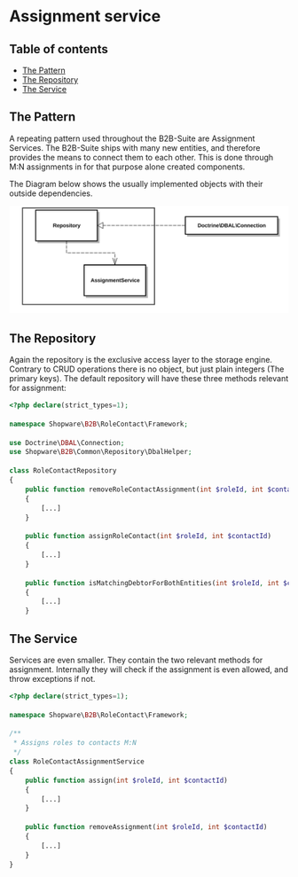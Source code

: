 # Assignment service

## Table of contents

*   [The Pattern](#the-pattern)
*   [The Repository](#the-repository)
*   [The Service](#the-service)

## The Pattern

A repeating pattern used throughout the B2B-Suite are Assignment Services. 
The B2B-Suite ships with many new entities, and therefore provides the means to connect them to each other. 
This is done through M:N assignments in for that purpose alone created components.

The Diagram below shows the usually implemented objects with their outside dependencies.

![image](../../../../../../.gitbook/assets/assignment-service.svg)

## The Repository

Again the repository is the exclusive access layer to the storage engine. 
Contrary to CRUD operations there is no object, but just plain integers (The primary keys). 
The default repository will have these three methods relevant for assignment:

```php
<?php declare(strict_types=1);

namespace Shopware\B2B\RoleContact\Framework;

use Doctrine\DBAL\Connection;
use Shopware\B2B\Common\Repository\DbalHelper;

class RoleContactRepository
{
    public function removeRoleContactAssignment(int $roleId, int $contactId)
    {
        [...]
    }

    public function assignRoleContact(int $roleId, int $contactId)
    {
        [...]
    }

    public function isMatchingDebtorForBothEntities(int $roleId, int $contactId): bool
    {
        [...]
    }
```

## The Service

Services are even smaller. They contain the two relevant methods for assignment. 
Internally they will check if the assignment is even allowed, and throw exceptions if not.

```php
<?php declare(strict_types=1);

namespace Shopware\B2B\RoleContact\Framework;

/**
 * Assigns roles to contacts M:N
 */
class RoleContactAssignmentService
{
    public function assign(int $roleId, int $contactId)
    {
        [...]
    }

    public function removeAssignment(int $roleId, int $contactId)
    {
        [...]
    }
}
```
